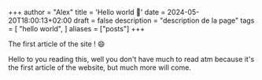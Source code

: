+++
author = "Alex"
title = 'Hello world 👋'
date = 2024-05-20T18:00:13+02:00
draft = false
description = "description de la page"
tags = [
    "hello world",
]
aliases = ["posts"]
+++

The first article of the site ! 😄 

Hello to you reading this, well you don't have much to read atm because it's the first article of the website, but much more will come.
